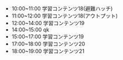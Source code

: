 - 10:00~11:00 学習コンテンツ18(避難ハッチ)
- 11:00~12:00 学習コンテンツ18(アウトプット)
- 12:00~14:00 学習コンテンツ19
- 14:00~15:00 qk
- 15:00~17:00 学習コンテンツ19
- 17:00~18:00 学習コンテンツ20
- 18:00~19:00 学習コンテンツ21









